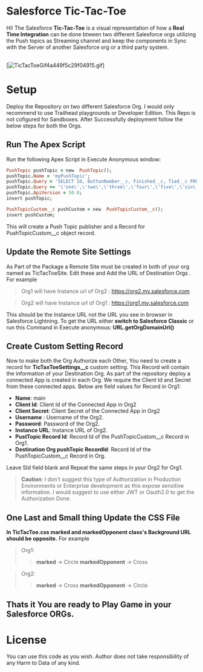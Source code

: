 # Salesforce Tic-Tac-Toe

Hi! The Salesforce **Tic-Tac-Toe** is a visual representation of how a **Real Time Integration** can be done btween two different Salesforce orgs utilizing the Push topics as Streaming channel and keep the components in Sync with the Server of another Salesforce org or a third party system.
<br/><br/>

[![TicTacToeGif4a449f5c29f04915.gif](https://s6.gifyu.com/images/TicTacToeGif4a449f5c29f04915.gif)]
<br/>
# Setup

Deploy the Repository on two different Salesforce Org. I would only recommend to use Trailhead playgrounds or Developer Edition. This Repo is not cofigured for Sandboxes. After Successfully deployment follow the below steps for both the Orgs.

## Run The Apex Script

Run the following Apex Script  in Execute Anonymous window:

```ruby
PushTopic pushTopic = new  PushTopic();
pushTopic.Name = 'myPushTopic';
pushTopic.Query = 'SELECT Id, ButtonNumber__c, Finished__c, Tied__c FROM PushTopicCustom__c WHERE ButtonNumber__c IN (';
pushTopic.Query += '\'one\',\'two\',\'three\',\'four\',\'five\',\'six\',\'seven\',\'eight\',\'nine\',\'zero\')';
pushTopic.ApiVersion = 50.0;
insert pushTopic;

PushTopicCustom__c pushCustom = new  PushTopicCustom__c();
insert pushCustom;
```
This will create a Push Topic publisher and a Record for PushTopicCustom__c object record.

## Update the Remote Site Settings

As Part of the Package a Remote Site must be created in both of your org named as TicTacToeSite. Edit these and Add the URL of Destination Orgs . For example

>Org1 will have Instance url of Org2 : https://org2.my.salesforce.com

>Org2 will have Instance url of Org1 : https://org1.my.salesforce.com

This should be the Instance URL not the URL you see in browser in Salesforce Lightning. To get the URL either **switch to Salesforce Classic** or run this Command in Execute anonymous: **URL.getOrgDomainUrl()**


## Create Custom Setting Record

Now to make both the Org Authorize each Other, You need to create a record for **TicTaxToeSettings__c** custom setting. This Record will contain the information of your Destination Org. As part of the repository deploy a connected App is created in each Org. We require the Client Id and Secret from these connected apps. Below are field values for Record in Org1:

- **Name**: main
- **Client Id**: Client Id of the Connected App in Org2
- **Client Secret**: Client Secret of the Connected App in Org2
- **Username** : Username of the Org2.
- **Password**: Password of the Org2.
- **Instance URL**: Instance URL of Org2.
- **PustTopic Record Id**: Record Id of the PushTopicCustom__c  Record in Org1.
- **Destination Org pushTopic RecordId**: Record Id of the PushTopicCustom__c  Record in Org.

Leave SId field blank and Repeat the same steps in your Org2 for Org1.

>**Caution**: I don't suggest this type of Authorization in Production Environments or Enterprise development 	   as this expose sensitive information. I would suggest to use either JWT or Oauth2.0 to get the Authorization Done.

## One Last and Small thing Update the CSS File

**In TicTacToe.css marked and markedOpponent class's Background URL should be opposite.**
For example
>Org1: 
>>**marked** -> Circle
>>**markedOpponent** -> Cross

>Org2: 
>>**marked** -> Cross
>>**markedOpponent** -> Circle

Thats it You are ready to Play Game in your Salesforce ORGs.
---


# License
You can use this code as you wish. Author does not take responsibility of any Harm to Data of any kind.